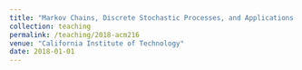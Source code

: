 ```yaml
---
title: "Markov Chains, Discrete Stochastic Processes, and Applications (ACM216)"
collection: teaching
permalink: /teaching/2018-acm216
venue: "California Institute of Technology"
date: 2018-01-01
---
```

